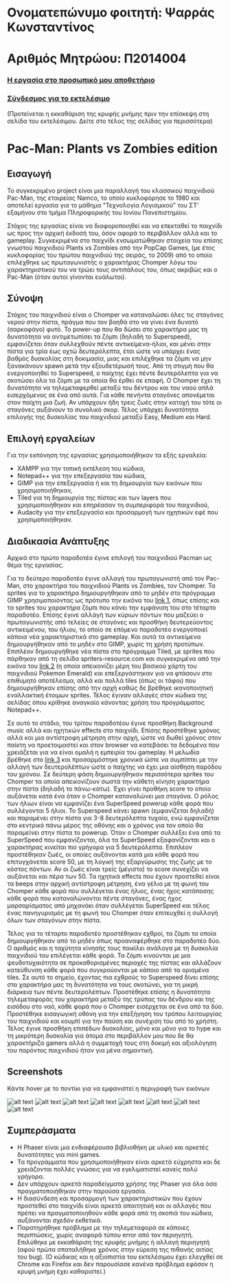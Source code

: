 # Ονοματεπώνυμο φοιτητή: Ψαρράς Κωνσταντίνος

# Αριθμός Μητρώου: Π2014004

### [Η εργασία στο προσωπικό μου αποθετήριο](https://github.com/PsarrasK/Pacman)

### [Σύνδεσμος για το εκτελέσιμο](https://psarrask.github.io/Pacman)

(Προτείνεται η εκκαθάριση της κρυφής μνήμης πριν την επίσκεψη στη σελίδα του εκτελέσιμου. Δείτε στο τέλος της σελίδας για περισσότερα)

# Pac-Man: Plants vs Zombies edition

## Εισαγωγή

Το συγκεκριμένο project είναι μια παραλλαγή του κλασσικού παιχνιδιού Pac-Man, της εταιρείας Namco, το οποίο κυκλοφόρησε το 1980 και αποτελεί εργασία για το μάθημα "Τεχνολογία Λογισμικού" του ΣΤ' εξαμήνου στο τμήμα Πληροφορικής του Ιονίου Πανεπιστημίου.

Στόχος της εργασίας είναι να διαφοροποιηθεί και να επεκταθεί το παιχνίδι ως προς την αρχική έκδοσή του, όσον αφορά το περιβάλλον αλλά και το gameplay. 
Συγκεκριμένα στο παιχνίδι ενσωματώθηκαν στοιχεία του επίσης γνωστού παιχνιδιού Plants vs Zombies από την PopCap Games, (με έτος κυκλοφορίας του πρώτου παιχνιδιού της σειράς, το 2009) από το οποίο επιλέχθηκε ως πρωταγωνιστής ο χαρακτήρας Chomper λόγω του χαρακτηριστικού του να τρώει τους αντιπάλους του, όπως ακριβώς και ο Pac-Man (όταν αυτοί γίνονται ευάλωτοι). 

## Σύνοψη

Στόχος του παιχνιδιού είναι ο Chomper να καταναλώσει όλες τις σταγόνες νερού στην πίστα, πράγμα που τον βοηθά στο να γίνει ένα δυνατό (σαρκοφάγο) φυτό. Το power-up που θα δώσει στο χαρακτήρα μας τη δυνατότητα να αντιμετωπίσει τα ζόμπι (δηλαδή το Superspeed), εμφανίζεται όταν συλλεχθούν πέντε αντικείμενα-ήλιοι, και μένει στην πίστα για τρία έως οχτώ δευτερόλεπτα, έτσι ώστε να υπάρχει ένας βαθμός δυσκολίας στη δοκιμασία, μιας και επιλέχθηκε τα ζόμπι να μην ξανακάνουν spawn μετά την εξουδετέρωσή τους. Από τη στιγμή που θα ενεργοποιηθεί το Superspeed, ο παίχτης έχει πέντε δευτερόλεπτα για να σκοτώσει όλα τα ζόμπι με τα οποία θα έρθει σε επαφή. Ο Chomper έχει τη δυνατότητα να τηλεμεταφερθεί μεταξύ του δέντρου και του ναού απλά εισερχόμενος σε ένα από αυτά. Για κάθε πενήντα σταγόνες απονέμεται στον παίχτη μια ζωή. Αν υπάρχουν ήδη τρεις ζωές στην κατοχή του τότε οι σταγόνες αυξάνουν το συνολικό σκορ. Τέλος υπάρχει δυνατότητα επιλογής της δυσκολίας του παιχνιδιού μεταξύ Easy, Medium και Hard. 

## Επιλογή εργαλείων

Για την εκπόνηση της εργασίας χρησιμοποιήθηκαν τα εξής εργαλεία:
- XAMPP για την τοπική εκτέλεση του κώδικα,
- Notepad++ για την επεξεργασία του κώδικα,
- GIMP για την επεξεργασία ή και τη δημιουργία των εικόνων που χρησιμοποιήθηκαν,
- Tiled για τη δημιουργία της πίστας και των layers που χρησιμοποιήθηκαν και επηρέασαν τη συμπεριφορά του παιχνιδιού,
- Audacity για την επεξεργασία και προσαρμογή των ηχητικών εφέ που χρησιμοποιήθηκαν.

## Διαδικασία Ανάπτυξης

Αρχικά στο πρώτο παραδοτέο έγινε επιλογή του παιχνιδιού Pacman ως θέμα της εργασίας.

Για το δεύτερο παραδοτέο έγινε αλλαγή του πρωταγωνιστή από τον Pac-Man, στο χαρακτήρα του παιχνιδιού Plants vs Zombies, τον Chomper. Τα sprites για το χαρακτήρα δημιουργήθηκαν από το μηδέν στο πρόγραμμα GIMP χρησιμοποιόντας ως πρότυπο την εικόνα του [link 1](http://orig00.deviantart.net/a41b/f/2013/347/8/4/plants_vs_zombies__chomper_by_thumbzdown-d6xvabc.png), όπως επίσης και τα sprites του χαρακτήρα ζόμπι που κάνει την εμφάνιση του στο τέταρτο παραδοτέο.
Επίσης έγινε αλλάγή των κύριων πόντων που μαζεύει ο πρωταγωνιστής από τελείες σε σταγόνες και προσθήκη δευτερεύοντος αντικειμένου, του ήλιου, το οποίο σε επόμενο παραδοτέο ενεργοποιεί κάποια νέα χαρακτηριστικά στο gameplay. Και αυτά τα αντικείμενα δημιουργήθηκαν από το μηδέν στο GIMP, χωρίς τη χρήση προτύπων.
Επιπλέον δημιουργήθηκε νέα πίστα στο πρόγραμμα Tiled, με sprites που πάρθηκαν από τη σελίδα spriters-resource.com και συγκεκριμένα από την εικόνα του [link 2](https://www.spriters-resource.com/fullview/61816/) (η οποία απεικονίζει μέρη του βασικού χάρτη του παιχνιδιού Pokemon Emerald) και επεξεργάστηκαν για να φτάσουν στο επιθυμητό αποτέλεσμα, αλλά και πολλά tiles (όπως οι τάφοι) που δημιουργήθηκαν επίσης από την αρχή καθώς δε βρέθηκε ικανοποιητική εναλλακτική έτοιμων sprites.
Τέλος έγιναν αλλαγές στον κώδικα της σελίδας όπου κρίθηκε αναγκαίο κάνοντας χρήση του προγράμματος Notepad++.

Σε αυτό το στάδιο, του τρίτου παραδοτέου έγινε προσθήκη Background music αλλά και ηχητικών effects στο παιχνίδι. Επίσης προστέθηκε χρόνος αλλά και μια αντίστροφη
μέτρηση στην αρχή, ώστε να δωθεί χρόνος στον παίκτη να προετοιμαστεί και στον browser να κατεβάσει τα δεδομένα που χρειάζεται για να είναι ομαλή η εμπειρία του gameplay. Η μελωδία βρέθηκε στο [link 3](https://www.youtube.com/watch?v=OEF_26niVp4) και προσαρμόστηκε χρονικά ώστε να συμπίπτει με την αλλαγή των δευτερολέπτων ώστε ο παίχτης να έχει μια αίσθηση παρόδου του χρόνου.
Σε δεύτερη φάση δημιουργήθηκαν περισσότερα sprites του Chomper τα οποία απεικονίζουν σωστά την κάθετη κίνηση χαρακτήρα στην πίστα (δηλαδή το πάνω-κάτω).
Έχει γίνει προθήκη score το οποίο αυξάνεται κατά ένα όταν ο Chomper καταναλώνει μια σταγόνα. Ο ρόλος των ήλιων είναι να εμφανίζει ένα SuperSpeed powerup κάθε φορά που συλλέγονται 5 ήλιοι.
Το Superspeed κάνει spawn (εμφανίζεται δηλαδή) και παραμένει στην πίστα για 3-8 δευτερόλεπτα τυχαία, ενώ εμφανίζεται στο κεντρικό πάνω μέρος της οθόνης και ο χρόνος για τον οποίο θα παραμείνει στην πίστα το powerup. Όταν ο Chomper συλλέξει ένα από τα SuperSpeed που εμφανίζονται, όλα τα SuperSpeed εξαφανίζονται και ο χαρακτήρας κινείται πιο γρήγορα για 5 δευτερόλεπτα.
Επιπλέον προστέθηκαν ζωές, οι οποίες αυξάνονται κατά μια κάθε φορά που επιτυγχάνεται score 50, με τη λογική της εξαργύρωσης της ζωής με το κόστος πόντων. Αν οι ζωές είναι τρείς (μέγιστο) το score συνεχίζει να αυξάνεται και πέρα των 50.
Τα ηχητικά effects που έχουν προστεθεί είναι τα beeps στην αρχική αντίστροφη μέτρηση, ένα γέλιο με τη φωνή του Chomper κάθε φορά που συλλέγεται ένας ήλιος, ένας ήχος κατάποσης κάθε φορά που καταναλώνονται πέντε σταγόνες, ένας ήχος μαρσαρίσματος από μηχανάκι όταν συλλέγεται SuperSpeed και τέλος ένας πανηγυρισμός με τη φωνή του Chomper όταν επιτευχθεί η συλλογή όλων των σταγόνων στην πίστα.

Τέλος για το τέταρτο παραδοτέο προστέθηκαν εχθροί, τα ζόμπι τα οποία δημιουργήθηκαν από το μηδέν όπως προαναφέρθηκε στο παραδοτέο δύο. Ο αριθμός και η ταχύτητα κίνησής τους ποικίλει ανάλογα με τη δυσκολία παιχνιδιού του επιλέγεται κάθε φορά. Τα ζόμπι κινούνται με μια ψευδοτυχαιότητα σε προκαθορισμένες περιοχές της πίστας και αλλάζουν κατεύθυνση κάθε φορά που συγκρούονται με κάποιο από τα ορισμένα tiles. 
Σε αυτό το σημείο, έχοντας πια εχθρούς το Superspeed δίνει επίσης στο χαρακτήρα μας τη δυνατότητα να τους σκοτώνει, για τη μικρή διάρκεια των πέντε δευτερολέπτων.
Προστέθηκε επίσης η δυνατότητα τηλεμεταφοράς του χαρακτήρα μεταξύ της τρύπας του δένδρου και της εισόδου στο ναό, κάθε φορά που ο Chomper εισέρχεται σε ένα από τα δύο.
Προστέθηκε εισαγωγική οθόνη για την επεξήγηση του τρόπου λειτουργίας του παιχνιδιού και κουμπί για την παύση και συνέχιση του από το χρήστη.
Τέλος έγινε προσθήκη επιπέδων δυσκολίας, μόνο και μόνο για το hype και τη μικρότερη δυσκολία για άτομα στο περιβάλλον μου που δε θα χαρακτήριζα gamers αλλά η συμμετοχή τους στη δοκιμή και αξιολόγηση του παρόντος παιχνιδιού ήταν για μένα σημαντική. 

## Screenshots
Κάντε hover με το ποντίκι για να εμφανιστεί η περιγραφή των εικόνων

![alt text](https://github.com/PsarrasK/pacman/blob/master/screenshots/scr1.png "Αρχική οθόνη - Πληροφορίες")
![alt text](https://github.com/PsarrasK/pacman/blob/master/screenshots/scr2.png "Επιλογή δυσκολίας")
![alt text](https://github.com/PsarrasK/pacman/blob/master/screenshots/scr3.png "Στιγμιότυπο Gameplay")
![alt text](https://github.com/PsarrasK/pacman/blob/master/screenshots/scr4.png "Όταν συλλεχθούν 5 ήλιοι")
![alt text](https://github.com/PsarrasK/pacman/blob/master/screenshots/scr5.png "Όταν συλλεχθεί Superspeed")
![alt text](https://github.com/PsarrasK/pacman/blob/master/screenshots/scr6.png "Στιγμιότυπο Gameplay PAUSED")
![alt text](https://github.com/PsarrasK/pacman/blob/master/screenshots/scr7.png "Στιγμιότυπο Gameplay YOU WIN!")
![alt text](https://github.com/PsarrasK/pacman/blob/master/screenshots/scr8.png "Στιγμιότυπο Gameplay GAME OVER")

## Συμπεράσματα

- Η Phaser είναι μια ενδιαφέρουσα βιβλιοθήκη με υλικό και αρκετές δυνατότητες για mini games.
- Τα προγράμματα που χρησιμοποιήθηκαν είναι αρκετά εύχρηστα και δε χρειάζονται πολλές γνώσεις για να εγκλιματιστεί κανείς πολύ γρήγορα.
- Δεν υπάρχουν αρκετά παραδείγματα χρήσης της Phaser για όλα όσα πραγματοποιήθηκαν στην παρούσα εργασία.
- Η διασύνδεση και προσαρμογή των χαρακτηριστικών που έχουν προστεθεί στο παιχνίδι είναι αρκετά απαιτητική και οι αλλαγές που πρέπει να πραγματοποιηθούν κάθε φορά από τη σκοπιά του κώδικα, αυξάνονται σχεδόν εκθετικά.
- Παρατηρήθηκε πρόβλημα με την τηλεμεταφορά σε κάποιες περιπτώσεις, χωρίς αναφορά τύπου error από τον περιηγητή. Επιλύθηκε με εκκαθάριση της κρυφής μνήμης ή αλλαγή περιηγητή (αφού πρώτα σπαταλήθηκε χρόνος στην εύρεση της πιθανής αιτίας του bug). (Ο κώδικας και η αξιοπιστία του εκτελέσιμου έχει ελεγχθεί σε Chrome και Firefox και δεν παρουσίασε κανένα πρόβλημα εφόσον η κρυφή μνήμη έχει καθαριστεί.)
